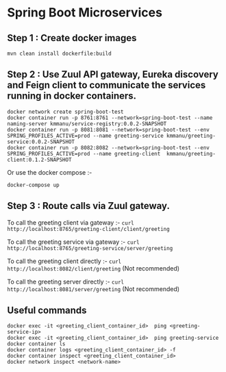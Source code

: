 # Spring Boot Microservices

## Step 1  : Create docker images

`mvn clean install dockerfile:build`

## Step 2  : Use Zuul API gateway, Eureka discovery and Feign client to communicate the services running in docker containers.

```
docker network create spring-boot-test
docker container run -p 8761:8761 --network=spring-boot-test --name naming-server kmmanu/service-registry:0.0.2-SNAPSHOT
docker container run -p 8081:8081 --network=spring-boot-test --env SPRING_PROFILES_ACTIVE=prod --name greeting-service kmmanu/greeting-service:0.0.2-SNAPSHOT
docker container run -p 8082:8082 --network=spring-boot-test --env SPRING_PROFILES_ACTIVE=prod --name greeting-client  kmmanu/greeting-client:0.1.2-SNAPSHOT
```

Or use the docker compose :-


```
docker-compose up

```

## Step 3  : Route calls via Zuul gateway.

To call the greeting client via gateway :- `curl http://localhost:8765/greeting-client/client/greeting`

To call the greeting service via gateway :- `curl http://localhost:8765/greeting-service/server/greeting`    

To call the greeting client directly :- `curl http://localhost:8082/client/greeting`  (Not recommended)

To call the greeting server directly :-  `curl http://localhost:8081/server/greeting` (Not recommended)

## Useful commands

```
docker exec -it <greeting_client_container_id>  ping <greeting-service-ip>
docker exec -it <greeting_client_container_id>  ping greeting-service
docker container ls
docker container logs <greeting_client_container_id> -f
docker container inspect <greeting_client_container_id>
docker network inspect <network-name>
```

